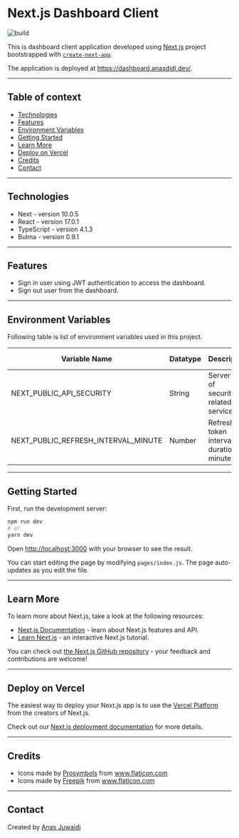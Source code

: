 # Next.js Dashboard Client

![build](https://github.com/anas-didi95/nextjs-dashboard-client/workflows/build/badge.svg)

This is dashboard client application developed using [Next.js](https://nextjs.org/) project bootstrapped with [`create-next-app`](https://github.com/vercel/next.js/tree/canary/packages/create-next-app).

The application is deployed at https://dashboard.anasdidi.dev/.

---

## Table of context
* [Technologies](#technologies)
* [Features](#features)
* [Environment Variables](#environment-variables)
* [Getting Started](#getting-started)
* [Learn More](#learn-more)
* [Deploy on Vercel](#deploy-on-vercel)
* [Credits](#credits)
* [Contact](#contact)

---

## Technologies

* Next - version 10.0.5
* React - version 17.0.1
* TypeScript - version 4.1.3
* Bulma - version 0.9.1

---

## Features

* Sign in user using JWT authentication to access the dashboard.
* Sign out user from the dashboard.

---

## Environment Variables
Following table is list of environment variables used in this project.

| Variable Name | Datatype | Description | Default Value |
| --- | --- | --- | --- |
| NEXT_PUBLIC_API_SECURITY | String | Server URL of security-related service | |
| NEXT_PUBLIC_REFRESH_INTERVAL_MINUTE | Number | Refresh token interval duration (in minutes) | 20 |

---

## Getting Started

First, run the development server:

```bash
npm run dev
# or
yarn dev
```

Open [http://localhost:3000](http://localhost:3000) with your browser to see the result.

You can start editing the page by modifying `pages/index.js`. The page auto-updates as you edit the file.

---

## Learn More

To learn more about Next.js, take a look at the following resources:

- [Next.js Documentation](https://nextjs.org/docs) - learn about Next.js features and API.
- [Learn Next.js](https://nextjs.org/learn) - an interactive Next.js tutorial.

You can check out [the Next.js GitHub repository](https://github.com/vercel/next.js/) - your feedback and contributions are welcome!

---

## Deploy on Vercel

The easiest way to deploy your Next.js app is to use the [Vercel Platform](https://vercel.com/import?utm_medium=default-template&filter=next.js&utm_source=create-next-app&utm_campaign=create-next-app-readme) from the creators of Next.js.

Check out our [Next.js deployment documentation](https://nextjs.org/docs/deployment) for more details.

---

## Credits

* Icons made by <a href="https://www.flaticon.com/authors/prosymbols" title="Prosymbols">Prosymbols</a> from <a href="https://www.flaticon.com/" title="Flaticon"> www.flaticon.com</a>
* Icons made by <a href="https://www.flaticon.com/authors/freepik" title="Freepik">Freepik</a> from <a href="https://www.flaticon.com/" title="Flaticon"> www.flaticon.com</a>

---

## Contact

Created by [Anas Juwaidi](mailto:anas.didi95@gmail.com)
